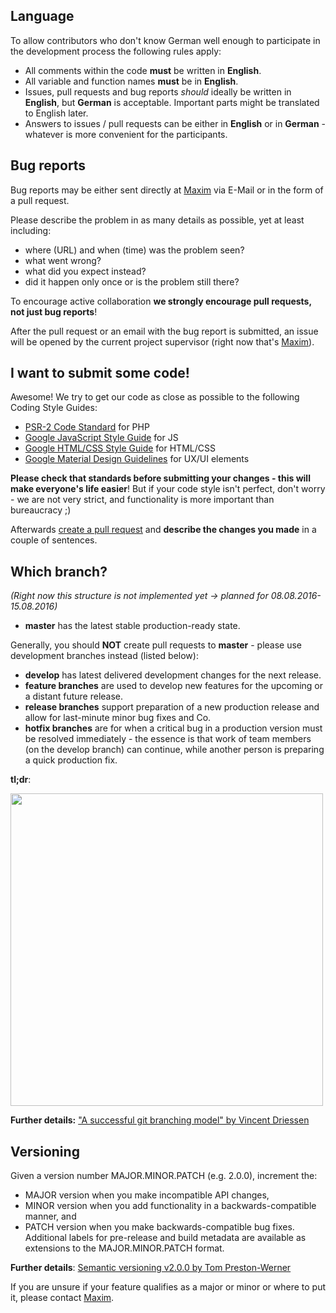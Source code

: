 ## Language
To allow contributors who don't know German well enough to participate in the development process the following rules apply:

- All comments within the code **must** be written in **English**.
- All variable and function names **must** be in **English**.
- Issues, pull requests and bug reports *should* ideally be written in **English**, but **German** is acceptable. Important parts might be translated to English later.
- Answers to issues / pull requests can be either in **English** or in **German** - whatever is more convenient for the participants. 

## Bug reports 
Bug reports may be either sent directly at [Maxim](mailto:maxim.drachinskiy@bc-studentenclub.de) via E-Mail or in the form of a pull request. 

Please describe the problem in as many details as possible, yet at least including:
- where (URL) and when (time) was the problem seen?
- what went wrong?
- what did you expect instead?
- did it happen only once or is the problem still there?

To encourage active collaboration **we strongly encourage pull requests, not just bug reports**!

After the pull request or an email with the bug report is submitted, an issue will be opened by the current project supervisor (right now that's [Maxim](https://github.com/4D44H/)).

## I want to submit some code!
Awesome! We try to get our code as close as possible to the following Coding Style Guides:
- [PSR-2 Code Standard](https://github.com/php-fig/fig-standards/blob/master/accepted/PSR-2-coding-style-guide.md) for PHP
- [Google JavaScript Style Guide](https://google.github.io/styleguide/javascriptguide.xml) for JS
- [Google HTML/CSS Style Guide](https://google.github.io/styleguide/htmlcssguide.xml) for HTML/CSS
- [Google Material Design Guidelines](https://material.google.com/) for UX/UI elements

**Please check that standards before submitting your changes - this will make everyone's life easier**! But if your code style isn't perfect, don't worry - we are not very strict, and functionality is more important than bureaucracy ;)

Afterwards [create a pull request](https://github.com/ILSCeV/lara-vedst/compare) and **describe the changes you made** in a couple of sentences. 

## Which branch?
*(Right now this structure is not implemented yet -> planned for 08.08.2016-15.08.2016)*

- **master** has the latest stable production-ready state. 

Generally, you should **NOT** create pull requests to **master** - please use development branches instead (listed below):

- **develop** has latest delivered development changes for the next release. 
- **feature branches** are used to develop new features for the upcoming or a distant future release.
- **release branches** support preparation of a new production release and allow for last-minute minor bug fixes and Co.
- **hotfix branches** are for when a critical bug in a production version must be resolved immediately - the essence is that work of team members (on the develop branch) can continue, while another person is preparing a quick production fix.

**tl;dr**:

<img src="http://nvie.com/img/git-model@2x.png" width="500">

**Further details:** ["A successful git branching model" by Vincent Driessen](http://nvie.com/posts/a-successful-git-branching-model/)

## Versioning
Given a version number MAJOR.MINOR.PATCH (e.g. 2.0.0), increment the:
- MAJOR version when you make incompatible API changes,
- MINOR version when you add functionality in a backwards-compatible manner, and
- PATCH version when you make backwards-compatible bug fixes.
Additional labels for pre-release and build metadata are available as extensions to the MAJOR.MINOR.PATCH format.

**Further details**: [Semantic versioning v2.0.0 by Tom Preston-Werner](http://semver.org/)

If you are unsure if your feature qualifies as a major or minor or where to put it, please contact [Maxim](https://github.com/4D44H).